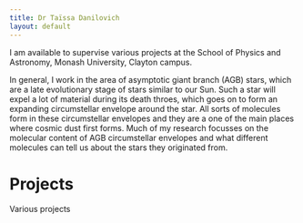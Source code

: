 ```yaml
---
title: Dr Taïssa Danilovich
layout: default
---
```


I am available to supervise various projects at the School of Physics and Astronomy, Monash University, Clayton campus.

In general, I work in the area of asymptotic giant branch (AGB) stars, which are a late evolutionary stage of stars similar to our Sun. Such a star will expel a lot of material during its death throes, which goes on to form an expanding circumstellar envelope around the star. All sorts of molecules form in these circumstellar envelopes and they are a one of the main places where cosmic dust first forms. Much of my research focusses on the molecular content of AGB circumstellar envelopes and what different molecules can tell us about the stars they originated from.

# Projects

Various projects
